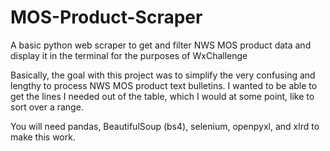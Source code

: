 # MOS-Product-Scraper
A basic python web scraper to get and filter NWS MOS product data and display it in the terminal for the purposes of WxChallenge

Basically, the goal with this project was to simplify the very confusing and lengthy to process NWS MOS product text bulletins. I wanted to be able to get the lines I needed out of the table, which I would at some point, like to sort over a range.

You will need pandas, BeautifulSoup (bs4), selenium, openpyxl, and xlrd to make this work.
